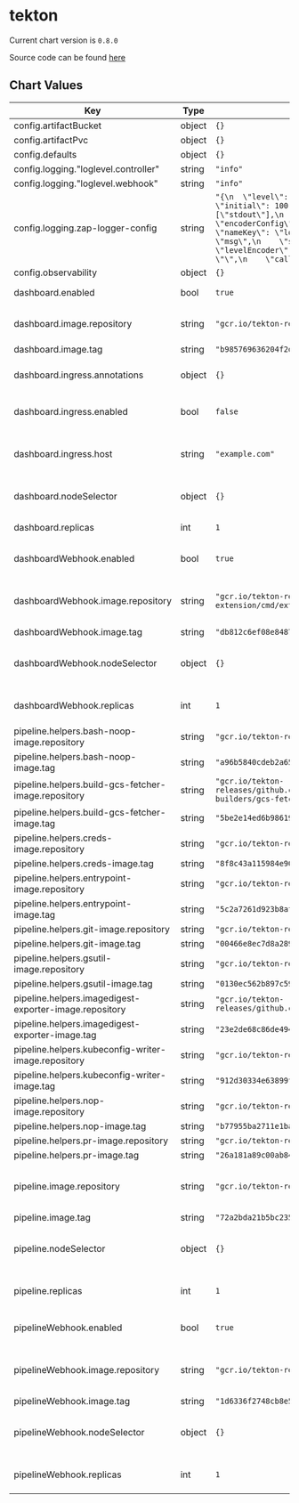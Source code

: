 tekton
======


Current chart version is `0.8.0`

Source code can be found [here](https://github.com/eddycharly/helm-prow-tekton/helm/tekton)



## Chart Values

| Key | Type | Default | Description |
|-----|------|---------|-------------|
| config.artifactBucket | object | `{}` |  |
| config.artifactPvc | object | `{}` |  |
| config.defaults | object | `{}` |  |
| config.logging."loglevel.controller" | string | `"info"` |  |
| config.logging."loglevel.webhook" | string | `"info"` |  |
| config.logging.zap-logger-config | string | `"{\n  \"level\": \"info\",\n  \"development\": false,\n  \"sampling\": {\n    \"initial\": 100,\n    \"thereafter\": 100\n  },\n  \"outputPaths\": [\"stdout\"],\n  \"errorOutputPaths\": [\"stderr\"],\n  \"encoding\": \"json\",\n  \"encoderConfig\": {\n    \"timeKey\": \"\",\n    \"levelKey\": \"level\",\n    \"nameKey\": \"logger\",\n    \"callerKey\": \"caller\",\n    \"messageKey\": \"msg\",\n    \"stacktraceKey\": \"stacktrace\",\n    \"lineEnding\": \"\",\n    \"levelEncoder\": \"\",\n    \"timeEncoder\": \"\",\n    \"durationEncoder\": \"\",\n    \"callerEncoder\": \"\"\n  }\n}\n"` |  |
| config.observability | object | `{}` |  |
| dashboard.enabled | bool | `true` | Enable dashboard |
| dashboard.image.repository | string | `"gcr.io/tekton-releases/github.com/tektoncd/dashboard/cmd/dashboard@sha256"` | Dashboard docker image tag |
| dashboard.image.tag | string | `"b985769636204f2d736e20dbafa27ff68ba07c218445925da094a2dd8ab07a6a"` |  |
| dashboard.ingress.annotations | object | `{}` | Dashboard ingress annotations |
| dashboard.ingress.enabled | bool | `false` | Enable dashboard ingress |
| dashboard.ingress.host | string | `"example.com"` | (string) Dashboard ingress host name |
| dashboard.nodeSelector | object | `{}` | Dashboard node selector |
| dashboard.replicas | int | `1` | Dashboard replicas |
| dashboardWebhook.enabled | bool | `true` | Enable dashboard webhook |
| dashboardWebhook.image.repository | string | `"gcr.io/tekton-releases/github.com/tektoncd/experimental/webhooks-extension/cmd/extension@sha256"` | Dashboard webhook docker image tag |
| dashboardWebhook.image.tag | string | `"db812c6ef08e84870b3ed294b00ac5bdabbc67efca177786d6f307150674f2a2"` |  |
| dashboardWebhook.nodeSelector | object | `{}` | Dashboard webhook node selector |
| dashboardWebhook.replicas | int | `1` | Dashboard webhook replicas |
| pipeline.helpers.bash-noop-image.repository | string | `"gcr.io/tekton-releases/github.com/tektoncd/pipeline/cmd/bash@sha256"` |  |
| pipeline.helpers.bash-noop-image.tag | string | `"a96b5840cdeb2a6598a8566a8607b925732286a8fdf15147be3591b7c7fb41f7"` |  |
| pipeline.helpers.build-gcs-fetcher-image.repository | string | `"gcr.io/tekton-releases/github.com/tektoncd/pipeline/vendor/github.com/googlecloudplatform/cloud-builders/gcs-fetcher/cmd/gcs-fetcher@sha256"` |  |
| pipeline.helpers.build-gcs-fetcher-image.tag | string | `"5be2e14ed6b986198beca21a93af34e807586dcf9155babeca7f5971a2fa0311"` |  |
| pipeline.helpers.creds-image.repository | string | `"gcr.io/tekton-releases/github.com/tektoncd/pipeline/cmd/creds-init@sha256"` |  |
| pipeline.helpers.creds-image.tag | string | `"8f8c43a115984e90db3b0cb3fcd46e1699ec15515ca7d258571a44c7d76040ca"` |  |
| pipeline.helpers.entrypoint-image.repository | string | `"gcr.io/tekton-releases/github.com/tektoncd/pipeline/cmd/entrypoint@sha256"` |  |
| pipeline.helpers.entrypoint-image.tag | string | `"5c2a7261d923b8af29ad3be34a9c9a3abd1ed11a030ca1cc207293d203755ab4"` |  |
| pipeline.helpers.git-image.repository | string | `"gcr.io/tekton-releases/github.com/tektoncd/pipeline/cmd/git-init@sha256"` |  |
| pipeline.helpers.git-image.tag | string | `"00466e8ec7d8a289140893523d33261ba5006dfb1bd9b96aee2736fc739dba5a"` |  |
| pipeline.helpers.gsutil-image.repository | string | `"gcr.io/tekton-releases/github.com/tektoncd/pipeline/cmd/gsutil@sha256"` |  |
| pipeline.helpers.gsutil-image.tag | string | `"0130ec562b897c5929123d4e14cd3271cd58102f1f411f52cb6f415088bf5944"` |  |
| pipeline.helpers.imagedigest-exporter-image.repository | string | `"gcr.io/tekton-releases/github.com/tektoncd/pipeline/cmd/imagedigestexporter@sha256"` |  |
| pipeline.helpers.imagedigest-exporter-image.tag | string | `"23e2de68c86de494aba98dabf02b175efc051827c52350bdd9a89f6a3d969ea9"` |  |
| pipeline.helpers.kubeconfig-writer-image.repository | string | `"gcr.io/tekton-releases/github.com/tektoncd/pipeline/cmd/kubeconfigwriter@sha256"` |  |
| pipeline.helpers.kubeconfig-writer-image.tag | string | `"912d30334e63899f3875806b0633b5ddf3470d64fbd2333fc2c534afcfa9872d"` |  |
| pipeline.helpers.nop-image.repository | string | `"gcr.io/tekton-releases/github.com/tektoncd/pipeline/cmd/nop@sha256"` |  |
| pipeline.helpers.nop-image.tag | string | `"b77955ba2711e1ba30ab48670bcafd725ddc01a105d173256e158053914dc42c"` |  |
| pipeline.helpers.pr-image.repository | string | `"gcr.io/tekton-releases/github.com/tektoncd/pipeline/cmd/pullrequest-init@sha256"` |  |
| pipeline.helpers.pr-image.tag | string | `"26a181a89c00ab840599508e905d1cfeed5db2b4ea41fbcc63c22979389e4a46"` |  |
| pipeline.image.repository | string | `"gcr.io/tekton-releases/github.com/tektoncd/pipeline/cmd/controller@sha256"` | Pipeline controller docker image tag |
| pipeline.image.tag | string | `"72a2bda21b5bc23550e94fdf7cee8a6e5bd82601f5d81a6237fc2b8c42321a59"` |  |
| pipeline.nodeSelector | object | `{}` | Pipeline controller node selector |
| pipeline.replicas | int | `1` | Pipeline controller replicas |
| pipelineWebhook.enabled | bool | `true` | Enable pipeline webhook |
| pipelineWebhook.image.repository | string | `"gcr.io/tekton-releases/github.com/tektoncd/pipeline/cmd/webhook@sha256"` | Pipeline webhook docker image tag |
| pipelineWebhook.image.tag | string | `"1d6336f2748cb8e5c19b17191a54c6adbbc77e2d1c60818f93282ec482bb2957"` |  |
| pipelineWebhook.nodeSelector | object | `{}` | Pipeline webhook node selector |
| pipelineWebhook.replicas | int | `1` | Pipeline webhook replicas |
